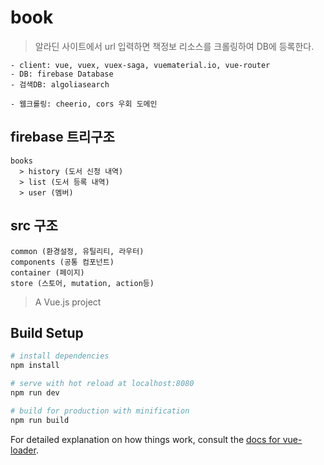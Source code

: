# book
> 알라딘 사이트에서 url 입력하면 책정보 리소스를 크롤링하여 DB에 등록한다.

```
- client: vue, vuex, vuex-saga, vuematerial.io, vue-router
- DB: firebase Database
- 검색DB: algoliasearch

- 웹크롤링: cheerio, cors 우회 도메인
```

## firebase 트리구조
```
books
  > history (도서 신청 내역)
  > list (도서 등록 내역)
  > user (멤버)
```

## src 구조
```
common (환경설정, 유틸리티, 라우터)
components (공통 컴포넌트)
container (페이지)
store (스토어, mutation, action등)

```


> A Vue.js project

## Build Setup

``` bash
# install dependencies
npm install

# serve with hot reload at localhost:8080
npm run dev

# build for production with minification
npm run build
```

For detailed explanation on how things work, consult the [docs for vue-loader](http://vuejs.github.io/vue-loader).
